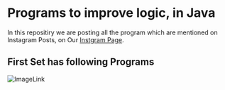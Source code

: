 # Programs to improve logic, in Java

In this repositiry we are posting all the program which are mentioned on Instagram Posts, on Our [Instgram Page](https://www.instagram.com/coding_master_0001/).

First Set has following Programs 
---
![ImageLink](https://user-images.githubusercontent.com/49482233/225717519-dff2dfbf-1dfb-4f01-ac06-996e9d4e4751.png)
